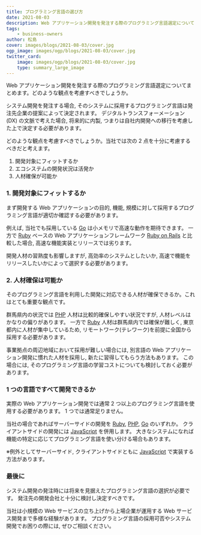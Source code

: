 ```yaml
---
title: プログラミング言語の選び方
date: 2021-08-03
description: Web アプリケーション開発を発注する際のプログラミング言語選定について
tags:
    - business-owners
author: 松島
cover: images/blogs/2021-08-03/cover.jpg
ogp_image: images/ogp/blogs/2021-08-03/cover.jpg
twitter_card:
    image: images/ogp/blogs/2021-08-03/cover.jpg
    type: summary_large_image
---
```


Web アプリケーション開発を発注する際のプログラミング言語選定についてまとめます。どのような観点を考慮すべきでしょうか。

<!--more-->

システム開発を発注する場合, そのシステムに採用するプログラミング言語は発注先企業の提案によって決定されます。
デジタルトランスフォーメーション (DX) の文脈で考えた場合, 将来的に内製, つまりは自社内開発への移行を考慮した上で決定する必要があります。

どのような観点を考慮すべきでしょうか。当社では次の 2 点を十分に考慮するべきだと考えます。

1. 開発対象にフィットするか
1. エコシステムの開発状況は活発か
1. 人材確保が可能か


### 1. 開発対象にフィットするか

まず開発する Web アプリケーションの目的, 機能, 規模に対して採用するプログラミング言語が適切か確認する必要があります。

例えば, 当社でも採用している [Go][go] は小メモリで高速な動作を期待できます。
一方で [Ruby][ruby] ベースの Web アプリケーションフレームワーク [Ruby on Rails][rails] と比較した場合, 高速な機能実装とリリースでは劣ります。

開発人材の習熟度も影響しますが, 高効率のシステムとしたいか, 高速で機能をリリースしたいかによって選択する必要があります。


### 2. 人材確保は可能か

そのプログラミング言語を利用した開発に対応できる人材が確保できるか。これはとても重要な観点です。

群馬県内の状況では [PHP][php] 人材は比較的確保しやすい状況ですが, 人材レベルはかなりの偏りがあります。
一方で [Ruby][ruby] 人材は群馬県内では確保が難しく, 東京都内に人材が集中しているため, リモートワーク(テレワーク)を前提に全国から採用する必要があります。

事業拠点の周辺地域において採用が難しい場合には, 別言語の Web アプリケーション開発に慣れた人材を採用し, 新たに習得してもらう方法もあります。
この場合には, そのプログラミング言語の学習コストについても検討しておく必要があります。


### 1 つの言語ですべて開発できるか

実際の Web アプリケーション開発では通常 2 つ以上のプログラミング言語を使用する必要があります。
1 つでは通常足りません。

当社の場合であればサーバーサイドの開発を [Ruby][ruby], [PHP][php], [Go][go] のいずれか。
クライアントサイドの開発には [JavaScript][js] を併用します。
大きなシステムになれば機能の特定に応じてプログラミング言語を使い分ける場合もあります。

※例外としてサーバーサイド, クライアントサイドともに [JavaScript][js] で実装する方法があります。

### 最後に

システム開発の発注時には将来を見据えたプログラミング言語の選択が必要です。
発注先の開発会社と十分に検討し決定すべきです。

当社は小規模の Web サービスの立ち上げから上場企業が運用する Web サービス開発まで多様な経験があります。
プログラミング言語の採用可否やシステム開発でお困りの際には, ぜひご相談ください。


[go]: https://golang.org/
[ruby]: https://www.ruby-lang.org/ja/
[rails]: https://rubyonrails.org/
[php]: https://www.php.net/
[js]: https://developer.mozilla.org/ja/docs/Web/JavaScript
